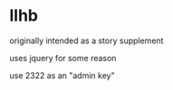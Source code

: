 # llhb
originally intended as a story supplement

uses jquery for some reason

use 2322 as an "admin key"
